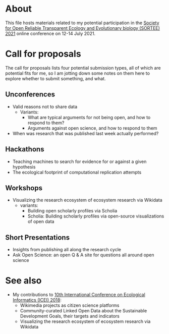 # About

This file hosts materials related to my potential participation in the [Society for Open Reliable Transparent Ecology and Evolutionary biology (SORTEE) 2021](http://web.archive.org/web/20210601224641/https://www.sortee.org/events/) online conference on 12-14 July 2021.

# Call for proposals

The call for proposals lists four potential submission types, all of which are potential fits for me, so I am jotting down some notes on them here to explore whether to submit something, and what.

## Unconferences

- Valid reasons not to share data
  - Variants:
    - What are typical arguments for not being open, and how to respond to them?
    - Arguments against open science, and how to respond to them
- When was research that was published last week actually performed?

## Hackathons

- Teaching machines to search for evidence for or against a given hypothesis
- The ecological footprint of computational replication attempts

## Workshops

- Visualizing the research ecosystem of ecosystem research via Wikidata
  - variants:
    - Building open scholarly profiles via Scholia
    - Scholia: Building scholarly profiles via open-source visualizations of open data

## Short Presentations

- Insights from publishing all along the research cycle
- Ask Open Science: an open Q & A site for questions all around open science


# See also 

* My contributions to [10th International Conference on Ecological Informatics (ICEI) 2018](https://github.com/Daniel-Mietchen/events/blob/master/ICEI2018.md):
  - Wikimedia projects as citizen science platforms
  - Community-curated Linked Open Data about the Sustainable Development Goals, their targets and indicators
  - Visualizing the research ecosystem of ecosystem research via Wikidata
